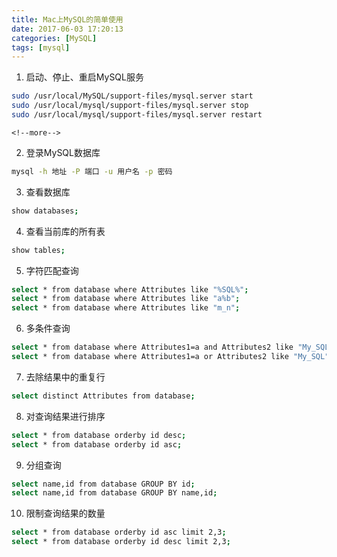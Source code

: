 ```yaml
---
title: Mac上MySQL的简单使用
date: 2017-06-03 17:20:13
categories: [MySQL]
tags: [mysql]
---
```


1. 启动、停止、重启MySQL服务
```bash
sudo /usr/local/MySQL/support-files/mysql.server start
sudo /usr/local/mysql/support-files/mysql.server stop
sudo /usr/local/mysql/support-files/mysql.server restart
```

    <!--more-->

2. 登录MySQL数据库
```bash
mysql -h 地址 -P 端口 -u 用户名 -p 密码
```

3. 查看数据库
```bash
show databases;
```

4. 查看当前库的所有表
```bash
show tables;
```

5. 字符匹配查询
```bash
select * from database where Attributes like "%SQL%";								# 查询 Attributes 中包含 SQL 字符的数据
select * from database where Attributes like "a%b";									# 查询 Attributes 中以 a 开头以 b 结尾的字符串数据
select * from database where Attributes like "m_n";									# 查询 Attributes 中以 m 开头以 n 结尾的3个字符的数据，中间 _ 只能代表一个字符
```

6. 多条件查询
```bash
select * from database where Attributes1=a and Attributes2 like "My_SQL";
select * from database where Attributes1=a or Attributes2 like "My_SQL";
```

7. 去除结果中的重复行
```bash
select distinct Attributes from database;
```

8. 对查询结果进行排序
```bash
select * from database orderby id desc;												# 倒叙排列
select * from database orderby id asc;												# 正序排列
```

9. 分组查询
```bash
select name,id from database GROUP BY id;
select name,id from database GROUP BY name,id;										# 当id字段的值相等时，再按照name字段分组
```

10. 限制查询结果的数量
```bash
select * from database orderby id asc limit 2,3;									# 取两条数据，正序，从第三条开始
select * from database orderby id desc limit 2,3;									# 取两条数据，倒序，从倒数第三条结束，只显示倒数前两条
```